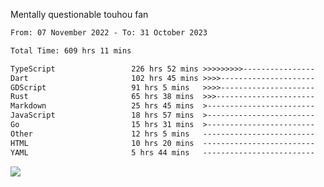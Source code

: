 Mentally questionable touhou fan



<!--START_SECTION:waka-->

```txt
From: 07 November 2022 - To: 31 October 2023

Total Time: 609 hrs 11 mins

TypeScript                 226 hrs 52 mins >>>>>>>>>----------------   37.26 %
Dart                       102 hrs 45 mins >>>>---------------------   16.87 %
GDScript                   91 hrs 5 mins   >>>>---------------------   14.96 %
Rust                       65 hrs 38 mins  >>>----------------------   10.78 %
Markdown                   25 hrs 45 mins  >------------------------   04.23 %
JavaScript                 18 hrs 57 mins  >------------------------   03.11 %
Go                         15 hrs 31 mins  >------------------------   02.55 %
Other                      12 hrs 5 mins   -------------------------   01.99 %
HTML                       10 hrs 20 mins  -------------------------   01.70 %
YAML                       5 hrs 44 mins   -------------------------   00.94 %
```

<!--END_SECTION:waka-->

![](https://cdn.discordapp.com/attachments/825577206696771664/1166420405674856468/win.gif?ex=654a6ca7&is=6537f7a7&hm=84f02d38afcaba0d0e8904ff04caaa8c281686a27d5cdea7403e065ad7b47f78&)
